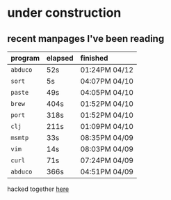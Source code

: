 # under construction

## recent manpages I've been reading

| program | elapsed | finished |
| :---    | :---    | :---     |
| `abduco` | 52s | 01:24PM 04/12 |
| `sort` | 5s | 04:07PM 04/10 |
| `paste` | 49s | 04:05PM 04/10 |
| `brew` | 404s | 01:52PM 04/10 |
| `port` | 318s | 01:52PM 04/10 |
| `clj` | 211s | 01:09PM 04/10 |
| `msmtp` | 33s | 08:35PM 04/09 |
| `vim` | 14s | 08:03PM 04/09 |
| `curl` | 71s | 07:24PM 04/09 |
| `abduco` | 366s | 04:51PM 04/09 |

hacked together [here](https://git.sr.ht/~mizlan/morgan)

